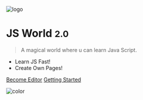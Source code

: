 <!-- _coverpage.md -->

![logo](/assets/favicon/pixilart-drawing.png)

# JS World <small>2.0</small>

> A magical world where u can learn Java Script.

- Learn JS Fast!
- Create Own Pages!

[Become Editor](https://github.com/pythoniaweb/jsworld#-js-world)
[Getting Started](home)

<!-- background image 

![](_media/bg.png)
-->
<!-- background color -->

![color](#f0f0f0)
